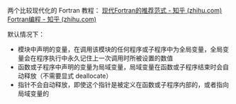 两个比较现代化的 Fortran 教程：
[现代Fortran的推荐范式 - 知乎 (zhihu.com)](https://zhuanlan.zhihu.com/p/100615040)
[Fortran编程 - 知乎 (zhihu.com)](https://www.zhihu.com/column/c_1492924374889566209)

默认情况下：
- 模块中声明的变量，在调用该模块的任何程序或子程序中为全局变量，全局变量会在程序执行中永久记住上一次调用时所被设置的数值
- 函数或子程序中声明的变量为局域变量，局域变量在函数或子程序结束时会自动释放（不需要显式 deallocate）
- 指针不会自动释放，即使这个指针是被定义在函数或子程序内部的，或者指向局域变量的
